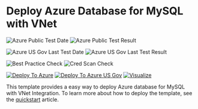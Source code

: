 # Deploy Azure Database for MySQL with VNet

![Azure Public Test Date](https://azurequickstartsservice.blob.core.windows.net/badges/101-managed-mysql-with-vnet/PublicLastTestDate.svg)
![Azure Public Test Result](https://azurequickstartsservice.blob.core.windows.net/badges/101-managed-mysql-with-vnet/PublicDeployment.svg)

![Azure US Gov Last Test Date](https://azurequickstartsservice.blob.core.windows.net/badges/101-managed-mysql-with-vnet/FairfaxLastTestDate.svg)
![Azure US Gov Last Test Result](https://azurequickstartsservice.blob.core.windows.net/badges/101-managed-mysql-with-vnet/FairfaxDeployment.svg)

![Best Practice Check](https://azurequickstartsservice.blob.core.windows.net/badges/101-managed-mysql-with-vnet/BestPracticeResult.svg)
![Cred Scan Check](https://azurequickstartsservice.blob.core.windows.net/badges/101-managed-mysql-with-vnet/CredScanResult.svg)

[![Deploy To Azure](https://raw.githubusercontent.com/fathym-it/azure-quickstart-templates/master/1-CONTRIBUTION-GUIDE/images/deploytoazure.svg?sanitize=true)](https://portal.azure.com/#create/Microsoft.Template/uri/https%3A%2F%2Fraw.githubusercontent.com%2Ffathym-it%2Fazure-quickstart-templates%2Fmaster%2F101-managed-mysql-with-vnet%2Fazuredeploy.json)
[![Deploy To Azure US Gov](https://raw.githubusercontent.com/fathym-it/azure-quickstart-templates/master/1-CONTRIBUTION-GUIDE/images/deploytoazuregov.svg?sanitize=true)](https://portal.azure.us/#create/Microsoft.Template/uri/https%3A%2F%2Fraw.githubusercontent.com%2Ffathym-it%2Fazure-quickstart-templates%2Fmaster%2F101-managed-mysql-with-vnet%2Fazuredeploy.json)
[![Visualize](https://raw.githubusercontent.com/fathym-it/azure-quickstart-templates/master/1-CONTRIBUTION-GUIDE/images/visualizebutton.svg?sanitize=true)](http://armviz.io/#/?load=https%3A%2F%2Fraw.githubusercontent.com%2Ffathym-it%2Fazure-quickstart-templates%2Fmaster%2F101-managed-mysql-with-vnet%2Fazuredeploy.json)

This template provides a easy way to deploy Azure database for MySQL with VNet Integration. To learn more about how to deploy the template, see the [quickstart](https://docs.microsoft.com/azure/mysql/quickstart-create-mysql-server-database-using-arm-template) article.

